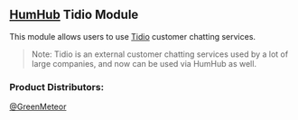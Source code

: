 ## [HumHub](https://www.humhub.org/en) Tidio Module

This module allows users to use [Tidio](https://tidio.co) customer chatting services.

> Note: Tidio is an external customer chatting services used by a lot of large companies, and now can be used via HumHub as well.

### __Product Distributors:__
[@GreenMeteor](https://github.com/GreenMeteor)
